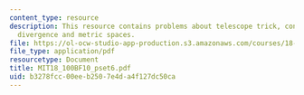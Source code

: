 ```yaml
---
content_type: resource
description: This resource contains problems about telescope trick, convergence and
  divergence and metric spaces.
file: https://ol-ocw-studio-app-production.s3.amazonaws.com/courses/18-100b-analysis-i-fall-2010/b3278fcc00eeb2507e4da4f127dc50ca_MIT18_100BF10_pset6.pdf
file_type: application/pdf
resourcetype: Document
title: MIT18_100BF10_pset6.pdf
uid: b3278fcc-00ee-b250-7e4d-a4f127dc50ca
---
```

